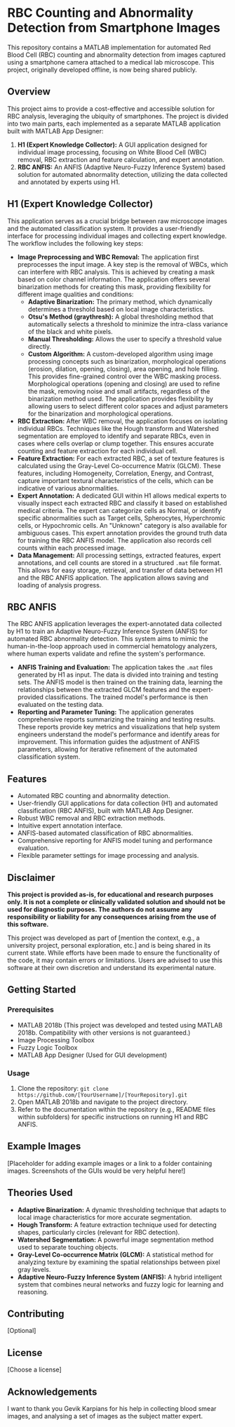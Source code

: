 # RBC Counting and Abnormality Detection from Smartphone Images

This repository contains a MATLAB implementation for automated Red Blood Cell (RBC) counting and abnormality detection from images captured using a smartphone camera attached to a medical lab microscope. This project, originally developed offline, is now being shared publicly.

## Overview

This project aims to provide a cost-effective and accessible solution for RBC analysis, leveraging the ubiquity of smartphones. The project is divided into two main parts, each implemented as a separate MATLAB application built with MATLAB App Designer:

1.  **H1 (Expert Knowledge Collector):** A GUI application designed for individual image processing, focusing on White Blood Cell (WBC) removal, RBC extraction and feature calculation, and expert annotation.
2.  **RBC ANFIS:** An ANFIS (Adaptive Neuro-Fuzzy Inference System) based solution for automated abnormality detection, utilizing the data collected and annotated by experts using H1.

## H1 (Expert Knowledge Collector)

This application serves as a crucial bridge between raw microscope images and the automated classification system. It provides a user-friendly interface for processing individual images and collecting expert knowledge. The workflow includes the following key steps:

*   **Image Preprocessing and WBC Removal:** The application first preprocesses the input image. A key step is the removal of WBCs, which can interfere with RBC analysis. This is achieved by creating a mask based on color channel information. The application offers several binarization methods for creating this mask, providing flexibility for different image qualities and conditions:
    *   **Adaptive Binarization:** The primary method, which dynamically determines a threshold based on local image characteristics.
    *   **Otsu's Method (graythresh):** A global thresholding method that automatically selects a threshold to minimize the intra-class variance of the black and white pixels.
    *   **Manual Thresholding:** Allows the user to specify a threshold value directly.
    *   **Custom Algorithm:** A custom-developed algorithm using image processing concepts such as binarization, morphological operations (erosion, dilation, opening, closing), area opening, and hole filling. This provides fine-grained control over the WBC masking process.
    Morphological operations (opening and closing) are used to refine the mask, removing noise and small artifacts, regardless of the binarization method used. The application provides flexibility by allowing users to select different color spaces and adjust parameters for the binarization and morphological operations.
*   **RBC Extraction:** After WBC removal, the application focuses on isolating individual RBCs. Techniques like the Hough transform and Watershed segmentation are employed to identify and separate RBCs, even in cases where cells overlap or clump together. This ensures accurate counting and feature extraction for each individual cell.
*   **Feature Extraction:** For each extracted RBC, a set of texture features is calculated using the Gray-Level Co-occurrence Matrix (GLCM). These features, including Homogeneity, Correlation, Energy, and Contrast, capture important textural characteristics of the cells, which can be indicative of various abnormalities.
*   **Expert Annotation:** A dedicated GUI within H1 allows medical experts to visually inspect each extracted RBC and classify it based on established medical criteria. The expert can categorize cells as Normal, or identify specific abnormalities such as Target cells, Spherocytes, Hyperchromic cells, or Hypochromic cells. An "Unknown" category is also available for ambiguous cases. This expert annotation provides the ground truth data for training the RBC ANFIS model. The application also records cell counts within each processed image.
*   **Data Management:** All processing settings, extracted features, expert annotations, and cell counts are stored in a structured `.mat` file format. This allows for easy storage, retrieval, and transfer of data between H1 and the RBC ANFIS application. The application allows saving and loading of analysis progress.

## RBC ANFIS

The RBC ANFIS application leverages the expert-annotated data collected by H1 to train an Adaptive Neuro-Fuzzy Inference System (ANFIS) for automated RBC abnormality detection. This system aims to mimic the human-in-the-loop approach used in commercial hematology analyzers, where human experts validate and refine the system's performance.

*   **ANFIS Training and Evaluation:** The application takes the `.mat` files generated by H1 as input. The data is divided into training and testing sets. The ANFIS model is then trained on the training data, learning the relationships between the extracted GLCM features and the expert-provided classifications. The trained model's performance is then evaluated on the testing data.
*   **Reporting and Parameter Tuning:** The application generates comprehensive reports summarizing the training and testing results. These reports provide key metrics and visualizations that help system engineers understand the model's performance and identify areas for improvement. This information guides the adjustment of ANFIS parameters, allowing for iterative refinement of the automated classification system.

## Features

*   Automated RBC counting and abnormality detection.
*   User-friendly GUI applications for data collection (H1) and automated classification (RBC ANFIS), built with MATLAB App Designer.
*   Robust WBC removal and RBC extraction methods.
*   Intuitive expert annotation interface.
*   ANFIS-based automated classification of RBC abnormalities.
*   Comprehensive reporting for ANFIS model tuning and performance evaluation.
*   Flexible parameter settings for image processing and analysis.

## Disclaimer

**This project is provided as-is, for educational and research purposes only. It is not a complete or clinically validated solution and should not be used for diagnostic purposes. The authors do not assume any responsibility or liability for any consequences arising from the use of this software.**

This project was developed as part of [mention the context, e.g., a university project, personal exploration, etc.] and is being shared in its current state. While efforts have been made to ensure the functionality of the code, it may contain errors or limitations. Users are advised to use this software at their own discretion and understand its experimental nature.


## Getting Started

### Prerequisites

*   MATLAB 2018b (This project was developed and tested using MATLAB 2018b. Compatibility with other versions is not guaranteed.)
*   Image Processing Toolbox
*   Fuzzy Logic Toolbox
*   MATLAB App Designer (Used for GUI development)

### Usage

1.  Clone the repository: `git clone https://github.com/[YourUsername]/[YourRepository].git`
2.  Open MATLAB 2018b and navigate to the project directory.
3.  Refer to the documentation within the repository (e.g., README files within subfolders) for specific instructions on running H1 and RBC ANFIS.

## Example Images

[Placeholder for adding example images or a link to a folder containing images. Screenshots of the GUIs would be very helpful here!]

## Theories Used

*   **Adaptive Binarization:** A dynamic thresholding technique that adapts to local image characteristics for more accurate segmentation.
*   **Hough Transform:** A feature extraction technique used for detecting shapes, particularly circles (relevant for RBC detection).
*   **Watershed Segmentation:** A powerful image segmentation method used to separate touching objects.
*   **Gray-Level Co-occurrence Matrix (GLCM):** A statistical method for analyzing texture by examining the spatial relationships between pixel gray levels.
*   **Adaptive Neuro-Fuzzy Inference System (ANFIS):** A hybrid intelligent system that combines neural networks and fuzzy logic for learning and reasoning.

## Contributing

[Optional]

## License

[Choose a license]

## Acknowledgements

I want to thank you Gevik Karpians for his help in collecting blood smear images, and analysing a set of images as the subject matter expert.
